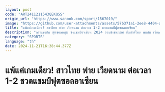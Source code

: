 ```yaml
---
layout: post
code: "ART2411211543QEKQSS"
origin_url: "https://www.sanook.com/sport/1567019/"
image: "https://github.com/user-attachments/assets/576371a1-2ee8-4404-a776-a7c93418253c"
title: "แพ้แค่เกมเดียว! สาวไทย พ่าย เวียดนาม ต่อเวลา 1-2 ชวดแชมป์ฟุตซอลอาเซียน"
description: "การแข่งขัน ฟุตซอลหญิง ชิงแชมป์อาเซียน 2024 รอบชิงชนะเลิศ ทีมชาติไทย พบกับ เวียดนาม ที่สนาม ฟิลสปอร์ตส์ อารีนา ประเทศ ฟิลิปปินส์ เมื่อวันที่ 21 พฤศจิกายน 2567"
category: "SPORTS"
language: "th"
date: 2024-11-21T16:38:44.377Z
---
```


# แพ้แค่เกมเดียว! สาวไทย พ่าย เวียดนาม ต่อเวลา 1-2 ชวดแชมป์ฟุตซอลอาเซียน